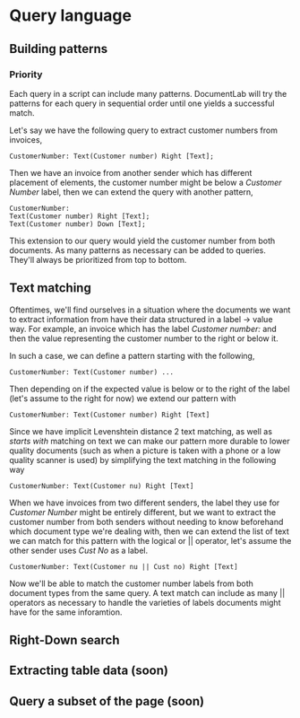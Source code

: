 # Query language

## Building patterns

### Priority
Each query in a script can include many patterns. DocumentLab will try the patterns for each query in sequential order until one yields a successful match.

Let's say we have the following query to extract customer numbers from invoices,
```
CustomerNumber: Text(Customer number) Right [Text];
```

Then we have an invoice from another sender which has different placement of elements, the customer number might be below a *Customer Number* label, then we can extend the query with another pattern,
```
CustomerNumber: 
Text(Customer number) Right [Text];
Text(Customer number) Down [Text];
```

This extension to our query would yield the customer number from both documents. As many patterns as necessary can be added to queries. They'll always be prioritized from top to bottom.

## Text matching
Oftentimes, we'll find ourselves in a situation where the documents we want to extract information from have their data structured in a label -> value way. For example, an invoice which has the label *Customer number:* and then the value representing the customer number to the right or below it. 

In such a case, we can define a pattern starting with the following,
```
CustomerNumber: Text(Customer number) ...
```

Then depending on if the expected value is below or to the right of the label (let's assume to the right for now) we extend our pattern with 
```
CustomerNumber: Text(Customer number) Right [Text]
```

Since we have implicit Levenshtein distance 2 text matching, as well as *starts with* matching on text we can make our pattern more durable to lower quality documents (such as when a picture is taken with a phone or a low quality scanner is used) by simplifying the text matching in the following way
```
CustomerNumber: Text(Customer nu) Right [Text]
```

When we have invoices from two different senders, the label they use for *Customer Number* might be entirely different, but we want to extract the customer number from both senders without needing to know beforehand which document type we're dealing with, then we can extend the list of text we can match for this pattern with the logical or || operator, let's assume the other sender uses *Cust No* as a label.
```
CustomerNumber: Text(Customer nu || Cust no) Right [Text]
```

Now we'll be able to match the customer number labels from both document types from the same query. A text match can include as many || operators as necessary to handle the varieties of labels documents might have for the same inforamtion.

## Right-Down search

## Extracting table data (soon)

## Query a subset of the page (soon)
